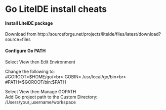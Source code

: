 Go LiteIDE install cheats
=========================

<h4>Install LiteIDE package</h4>
<p>
Download from http://sourceforge.net/projects/liteide/files/latest/download?source=files<br>
</p>

<h4>Configure Go PATH</h4>
<p>
Select View then Edit Environment<br>

Change the following to:<br>
#GOROOT=$HOME/go/<br>
GOBIN= /usr/local/go/bin<br>
#PATH=$GOROOT/bin:$PATH<Br>
</p>

<p>
Select View then Manage GOPATH<br>
Add Go project path to the Custom Directory:<br>
/Users/your_username/workspace<br>
</p>
